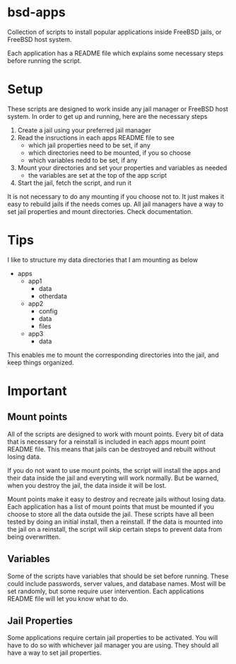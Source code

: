# bsd-apps
Collection of scripts to install popular applications inside FreeBSD jails, or FreeBSD host system.

Each application has a README file which explains some necessary steps before running the script.

# Setup

These scripts are designed to work inside any jail manager or FreeBSD host system. In order to get up and running, here are the necessary steps
  1. Create a jail using your preferred jail manager
  2. Read the insructions in each apps README file to see
     - which jail properties need to be set, if any
     - which directories need to be mounted, if you so choose
     - which variables nedd to be set, if any
  3. Mount your directories and set your properties and variables as needed
     - the variables are set at the top of the app script
  4. Start the jail, fetch the script, and run it

It is not necessary to do any mounting if you choose not to. It just makes it easy to rebuild jails if the needs comes up.
All jail managers have a way to set jail properties and mount directories. Check documentation.

# Tips

I like to structure my data directories that I am mounting as below

  - apps
    - app1
      - data
      - otherdata
    - app2
      - config
      - data
      - files
    - app3
      - data

This enables me to mount the corresponding directories into the jail, and keep things organized.

# Important

## Mount points

All of the scripts are designed to work with mount points. Every bit of data that is necessary for a reinstall is included in each apps mount point README file. This means that jails can be destroyed and rebuilt without losing data.

If you do not want to use mount points, the script will install the apps and their data inside the jail and everyting will work normally. But be warned, when you destroy the jail, the data inside it will be lost.

Mount points make it easy to destroy and recreate jails without losing data. Each application has a list of mount points that must be mounted if you choose to store all the data outside the jail. These scripts have all been tested by doing an initial install, then a reinstall. If the data is mounted into the jail on a reinstall, the script will skip certain steps to prevent data from being overwritten.

## Variables

Some of the scripts have variables that should be set before running. These could include passwords, server values, and database names. Most will be set randomly, but some require user intervention. Each applications README file will let you know what to do.

## Jail Properties

Some applications require certain jail properties to be activated. You will have to do so with whichever jail manager you are using. They should all have a way to set jail properties.
